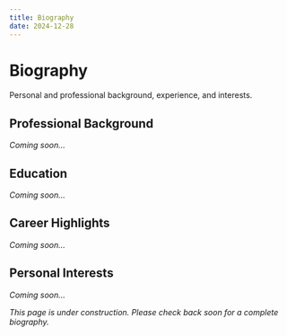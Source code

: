 ```yaml
---
title: Biography
date: 2024-12-28
---
```


# Biography

Personal and professional background, experience, and interests.

## Professional Background
*Coming soon...*

## Education
*Coming soon...*

## Career Highlights
*Coming soon...*

## Personal Interests
*Coming soon...*

*This page is under construction. Please check back soon for a complete biography.*